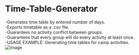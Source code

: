 # Time-Table-Generator
-Generates time table by entered number of days.\
-Exports timetable as a .csv file.\
-Guarantees no activity conflict between groups.\
-Guarantees that every group will do every activity at least once.\
-USAGE EXAMPLE: Generating time tables for camp activities.\
![image](https://user-images.githubusercontent.com/106091479/169876232-9ba27f73-bab1-4a62-b02e-4151cb97943d.png)
